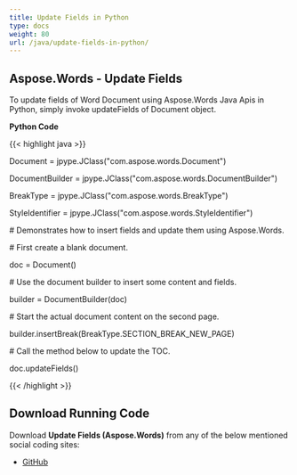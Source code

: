 ```yaml
---
title: Update Fields in Python
type: docs
weight: 80
url: /java/update-fields-in-python/
---
```


## **Aspose.Words - Update Fields**
To update fields of Word Document using Aspose.Words Java Apis in Python, simply invoke updateFields of Document object.

**Python Code**

{{< highlight java >}}

 Document = jpype.JClass("com.aspose.words.Document")

DocumentBuilder = jpype.JClass("com.aspose.words.DocumentBuilder")

BreakType = jpype.JClass("com.aspose.words.BreakType")

StyleIdentifier = jpype.JClass("com.aspose.words.StyleIdentifier")

\# Demonstrates how to insert fields and update them using Aspose.Words.

\# First create a blank document.

doc = Document()

\# Use the document builder to insert some content and fields.

builder = DocumentBuilder(doc)

\# Start the actual document content on the second page.

builder.insertBreak(BreakType.SECTION_BREAK_NEW_PAGE)

\# Call the method below to update the TOC.

doc.updateFields()

{{< /highlight >}}
## **Download Running Code**
Download **Update Fields (Aspose.Words)** from any of the below mentioned social coding sites:

- [GitHub](https://github.com/aspose-words/Aspose.Words-for-Java/blob/master/Plugins/Aspose_Words_Java_for_Python/tests/quickstart/updatefields/UpdateFields.py)
